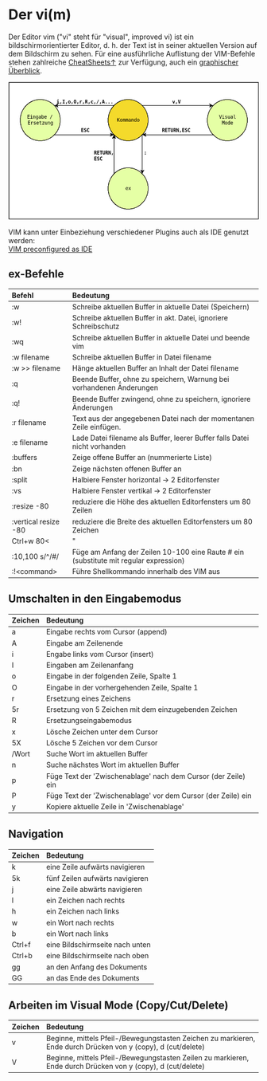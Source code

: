 # Der vi\(m\)

Der Editor vim \("vi" steht für "visual", improved vi\) ist ein bildschirmorientierter Editor, d. h. der Text ist in seiner aktuellen Version auf dem Bildschirm zu sehen. Für eine ausführliche Auflistung der VIM-Befehle stehen zahlreiche [CheatSheets↑](https://gettextbook.download/CS%2035L/Final%20Review/04_VIM.pdf) zur Verfügung, auch ein [graphischer Überblick](http://www.viemu.com/vi-vim-cheat-sheet.gif).

![](../.gitbook/assets/vi.png)

VIM kann unter Einbeziehung verschiedener Plugins auch als IDE genutzt werden:  
[VIM preconfigured as IDE](https://github.com/xmementoit/vim-ide)

## ex-Befehle

| Befehl | Bedeutung |
| :--- | :--- |
| :w | Schreibe aktuellen Buffer in aktuelle Datei \(Speichern\) |
| :w! | Schreibe aktuellen Buffer in akt. Datei, ignoriere Schreibschutz |
| :wq | Schreibe aktuellen Buffer in aktuelle Datei und beende vim |
| :w filename | Schreibe aktuellen Buffer in Datei filename |
| :w &gt;&gt; filename | Hänge aktuellen Buffer an Inhalt der Datei filename |
| :q | Beende Buffer, ohne zu speichern, Warnung bei vorhandenen Änderungen |
| :q! | Beende Buffer zwingend, ohne zu speichern, ignoriere Änderungen |
| :r filename | Text aus der angegebenen Datei nach der momentanen Zeile einfügen. |
| :e filename | Lade Datei filename als Buffer, leerer Buffer falls Datei nicht vorhanden |
| :buffers | Zeige offene Buffer an \(nummerierte Liste\) |
| :bn | Zeige nächsten offenen Buffer an |
| :split | Halbiere Fenster horizontal → 2 Editorfenster |
| :vs | Halbiere Fenster vertikal → 2 Editorfenster |
| :resize -80 | reduziere die Höhe des aktuellen Editorfensters um 80 Zeilen |
| :vertical resize -80 | reduziere die Breite des aktuellen Editorfensters um 80 Zeichen |
| Ctrl+w 80&lt; | " |
| :10,100 s/^/\#/ | Füge am Anfang der Zeilen 10-100 eine Raute \# ein \(substitute mit regular expression\) |
| :!&lt;command&gt; | Führe Shellkommando innerhalb des VIM aus |

## Umschalten in den  Eingabemodus

| Zeichen | Bedeutung |
| :--- | :--- |
| a | Eingabe rechts vom Cursor \(append\) |
| A | Eingabe am Zeilenende |
| i | Engabe links vom Cursor \(insert\) |
| I | Eingaben am Zeilenanfang |
| o | Eingabe in der folgenden Zeile, Spalte 1 |
| O | Eingabe in der vorhergehenden Zeile, Spalte 1 |
| r | Ersetzung eines Zeichens |
| 5r | Ersetzung von 5 Zeichen mit dem einzugebenden Zeichen |
| R | Ersetzungseingabemodus |
| x | Lösche Zeichen unter dem Cursor |
| 5X | Lösche 5 Zeichen vor dem Cursor |
| /Wort | Suche Wort im aktuellen Buffer |
| n | Suche nächstes Wort im aktuellen Buffer |
| p | Füge Text der 'Zwischenablage' nach dem Cursor \(der Zeile\) ein |
| P | Füge Text der 'Zwischenablage' vor dem Cursor \(der Zeile\) ein |
| y | Kopiere aktuelle Zeile in 'Zwischenablage' |

## Navigation

| Zeichen | Bedeutung |
| :--- | :--- |
| k | eine Zeile aufwärts navigieren |
| 5k | fünf Zeilen aufwärts navigieren |
| j | eine Zeile abwärts navigieren |
| l | ein Zeichen nach rechts |
| h | ein Zeichen nach links |
| w | ein Wort nach rechts |
| b | ein Wort nach links |
| Ctrl+f | eine Bildschirmseite nach unten |
| Ctrl+b | eine Bildschirmseite nach oben |
| gg | an den Anfang des Dokuments |
| GG | an das Ende des Dokuments |

## Arbeiten im Visual Mode \(Copy/Cut/Delete\)

| Zeichen | Bedeutung |
| :--- | :--- |
| v | Beginne, mittels Pfeil-/Bewegungstasten Zeichen zu markieren, Ende durch Drücken von y \(copy\), d \(cut/delete\) |
| V | Beginne, mittels Pfeil-/Bewegungstasten Zeilen zu markieren, Ende durch Drücken von y \(copy\), d \(cut/delete\) |

